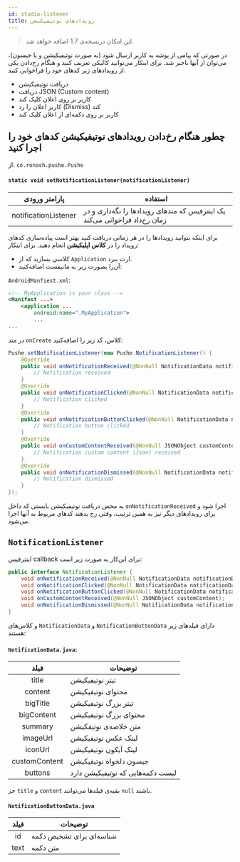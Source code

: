 ```yaml
---
id: studio-listener
title: رویدادهای نوتیفیکیشن
---
```


> این امکان درنسخه‌ی 1.7 اضافه خواهد شد.

در صورتی که پیامی از پوشه به کاربر ارسال شود (به صورت نوتیفیکیشن و یا جیسون)، می‌توان از آنها باخبر شد.
برای اینکار می‌توانید کالبکی تعریف‌ کنید و هنگام رخ‌دادن یکی از رویدادهای زیر کدهای خود را فراخوانی کنید.
* دریافت نوتیفیکیشن
* دریافت JSON (Custom content)
* کاربر بر روی اعلان کلیک کند
* کاربر اعلان را رد (Dismiss) کند
* کاربر بر روی دکمه‌ای از اعلان کلیک کند

## چطور هنگام رخ‌دادن رویدادهای نوتیفیکیشن کدهای خود را اجرا کنید

از: `co.ronash.pushe.Pushe`

<div dir='ltr'>

#### `static void setNotificationListener(notificationListener)`

</div>

|پارامتر ورودی|استفاده|
|:--:|--|
|notificationListener|یک اینترفیس که متدهای رویدادها را نگه‌داری و در زمان رخ‌داد فراخوانی می‌کند|

برای اینکه بتوانید رویدادها را در هر زمانی دریافت کنید بهتر است پیاده‌سازی کدهای رویداد را در **کلاس اپلیکیشن** انجام دهید. برای اینکار:

* کلاسی بسازید که از `Application` ارث ببرد.
* آن‌را بصورت زیر به مانیفست اضافه‌کنید:

`AndroidManfiest.xml`:
```xml
<!-- MyApplication is your class -->
<Manifest ...>
    <application ...
        android:name=".MyApplication">
        ...
...
```

در متد `onCreate` کلاس، کد زیر را اضافه‌کنید:


```java
Pushe.setNotificationListener(new Pushe.NotificationListener() {
    @Override
    public void onNotificationReceived(@NonNull NotificationData notificationData) {
        // Notification received
    }
    @Override
    public void onNotificationClicked(@NonNull NotificationData notificationData) {
        // Notification clicked
    }
    @Override
    public void onNotificationButtonClicked(@NonNull NotificationData notificationData, @NonNull NotificationButtonData clickedButton) {
        // Notification button clicked
    }
    @Override
    public void onCustomContentReceived(@NonNull JSONObject customContent) {
        // Notification custom content (Json) received
    }
    @Override
    public void onNotificationDismissed(@NonNull NotificationData notificationData) {
        // Notification dismissed
    }
});
```
به محض دریافت نوتیفیکیشن بایستی کد داخل `onNotificationReceived` اجرا شود و برای رویدادهای دیگر نیز به همین ترتیب، وقتی رخ بدهند کدهای مربوط به آنها اجرا می‌شود.


## `NotificationListener`


اینترفیس callback برای این‌کار به صورت زیر است:

```java
public interface NotificationListener {
    void onNotificationReceived(@NonNull NotificationData notificationData);
    void onNotificationClicked(@NonNull NotificationData notificationData);
    void onNotificationButtonClicked(@NonNull NotificationData notificationData, @NonNull NotificationButtonData clickedButton);
    void onCustomContentReceived(@NonNull JSONObject customContent);
    void onNotificationDismissed(@NonNull NotificationData notificationData);
}
```

و کلاس‌های `NotificationData` و `NotificationButtonData` دارای فیلدهای زیر هستند:

<div dir='ltr'>

#### `NotificationData.java`:

</div>

|فیلد|توضیحات|
|:--:|--|
|title|تیتر نوتیفیکیشن|
|content|محتوای نوتیفیکیشن|
|bigTitle|تیتر بزرگ نوتیفیکیشن|
|bigContent|محتوای بزرگ نوتیفیکیشن|
|summary|متن خلاصه‌ی نوتیفکیشن|
|imageUrl|لینک عکس نوتیفیکیشن|
|iconUrl|لینک آیکون نوتیفیکیشن|
|customContent|جیسون دلخواه نوتیفیکیشن|
|buttons|لیست دکمه‌هایی که نوتیفیکیشن دارد|

جز `title` و `content` بقیه‌ی فیلدها می‌توانند `null` باشند.

<div dir='ltr'>

#### `NotificationButtonData.java`

</div>

|فیلد|توضیحات|
|:--:|--|
|id|شناسه‌ای برای تشخیص دکمه|
|text|متن دکمه|
